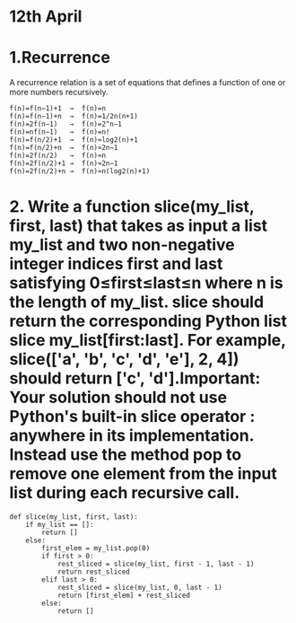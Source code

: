 # 12th April

# 1.Recurrence
  A recurrence relation is a set of equations that defines a function of one or more numbers recursively.
  
    f(n)=f(n−1)+1  →  f(n)=n
    f(n)=f(n−1)+n  →  f(n)=1/2n(n+1)
    f(n)=2f(n−1)   →  f(n)=2^n−1
    f(n)=nf(n−1)   →  f(n)=n!
    f(n)=f(n/2)+1  →  f(n)≈log2(n)+1
    f(n)=f(n/2)+n  →  f(n)≈2n−1
    f(n)=2f(n/2)   →  f(n)≈n
    f(n)=2f(n/2)+1 →  f(n)≈2n−1
    f(n)=2f(n/2)+n →  f(n)≈n(log2(n)+1)

# 2. Write a function slice(my_list, first, last) that takes as input a list my_list and two non-negative integer indices first and last satisfying 0≤first≤last≤n where n is the length of my_list. slice should return the corresponding Python list slice my_list[first:last]. For example, slice(['a', 'b', 'c', 'd', 'e'], 2, 4]) should return ['c', 'd'].Important: Your solution should not use Python's built-in slice operator : anywhere in its implementation. Instead use the method pop to remove one element from the input list during each recursive call.

    def slice(my_list, first, last):
        if my_list == []:
            return []
        else:
            first_elem = my_list.pop(0)
            if first > 0:  
                rest_sliced = slice(my_list, first - 1, last - 1)
                return rest_sliced
            elif last > 0:
                rest_sliced = slice(my_list, 0, last - 1)
                return [first_elem] + rest_sliced
            else:
                return []
